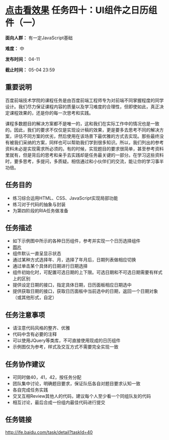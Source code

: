 [点击看效果](http://stephen-sun7.github.io/baidu-IFE/2016-spring/task_40/index.html)
任务四十：UI组件之日历组件（一）
===
**面向人群：** 有一定JavaScript基础

**难度：** 中

**发布时间：** 04-11

**截止时间：** 05-04 23:59

重要说明
---
百度前端技术学院的课程任务是由百度前端工程师专为对前端不同掌握程度的同学设计。我们尽力保证课程内容的质量以及学习难度的合理性，但即使如此，真正决定课程效果的，还是你的每一次思考和实践。

课程多数题目的解决方案都不是唯一的，这和我们在实际工作中的情况也是一致的。因此，我们的要求不仅仅是实现设计稿的效果，更是要多去思考不同的解决方案，评估不同方案的优劣，然后使用在该场景下最优雅的方式去实现。那些最终没有被我们采纳的方案，同样也可以帮助我们学到很多知识。所以，我们列出的参考资料未必是实现需求所必须的。有的时候，实现题目的要求很简单，甚至参考资料里就有，但是背后的思考和亲手去实践却是任务最关键的一部分。在学习这些资料时，要多思考，多提问，多质疑。相信通过和小伙伴们的交流，能让你的学习事半功倍。

任务目的
---
* 练习综合运用HTML、CSS、JavaScript实现局部功能
* 练习对于代码的抽象与封装
* 为第四阶段的RIA任务做准备

任务描述
---
* 如下示例图中所示的各种日历组件，参考并实现一个日历选择组件
* [图片](http://7xrp04.com1.z0.glb.clouddn.com/task_3_40_1.jpg)
* 组件默认一直呈显示状态
* 通过某种方式选择年、月，选择了年月后，日期列表做相应切换
* 通过单击某个具体的日期进行日期选择
* 组件初始化时，可配置可选日期的上下限。可选日期和不可选日期需要有样式上的区别
* 提供设定日期的接口，指定具体日期，日历面板相应日期选中
* 提供获取日期的接口，获取日历面板中当前选中的日期，返回一个日期对象（或其他形式，自定）

任务注意事项
---
* 请注意代码风格的整齐、优雅
* 代码中含有必要的注释
* 可以使用JQuery等类库，不可直接使用现成的日历组件
* 示例图仅为参考，样式及交互方式不需要完全实现一致

任务协作建议
---
* 可同时做40，41，42，按任务分配
* 团队集中讨论，明确题目要求，保证队伍各自对题目要求认知一致
* 各自完成任务实践
* 交叉互相Review其他人的代码，建议每个人至少看一个同组队友的代码
* 相互讨论，最后合成一份组内最佳代码进行提交

任务链接
---
http://ife.baidu.com/task/detail?taskId=40